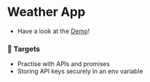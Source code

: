 # Weather App

+ Have a look at the [Demo](https://ghost-goblin.github.io/weather-app/)!

### 🎯 Targets
+ Practise with APIs and promises
+ Storing API keys securely in an env variable
